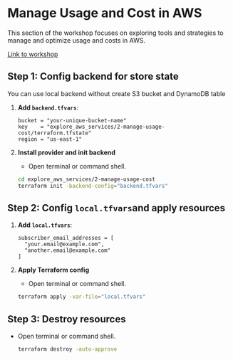 # Manage Usage and Cost in AWS

This section of the workshop focuses on exploring tools and strategies to manage and optimize usage and costs in AWS.

[Link to workshop](https://000007.awsstudygroup.com/1-cost-budgets/)


## Step 1: Config backend for store state
  You can use local backend without create S3 bucket and DynamoDB table
1.  **Add `backend.tfvars`**:

    ```hcl
    bucket = "your-unique-bucket-name"
    key    = "explore_aws_services/2-manage-usage-cost/terraform.tfstate"
    region = "us-east-1"
    ```
2.  **Install provider and init backend**
    * Open terminal or command shell.
    ```bash
    cd explore_aws_services/2-manage-usage-cost
    terraform init -backend-config="backend.tfvars"
    ```

## Step 2: Config `local.tfvars`and apply resources
1.  **Add `local.tfvars`**:

    ```hcl
    subscriber_email_addresses = [
      "your.email@example.com",
      "another.email@example.com"
    ]
    ```
2.  **Apply Terraform config**
    * Open terminal or command shell.
    ```bash
    terraform apply -var-file="local.tfvars"
    ```

## Step 3: Destroy resources
  * Open terminal or command shell.
  
    ```bash
    terraform destroy -auto-approve
    ```
